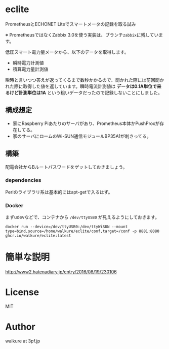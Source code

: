 # eclite
PrometheusとECHONET Liteでスマートメータの記録を取る試み

※ PrometheusではなくZabbix 3.0を使う実装は、ブランチ`zabbix`に残しています。

低圧スマート電力量メータから、以下のデータを取得します。

* 瞬時電力計測値 
* 積算電力量計測値

瞬時と言いつつ答えが返ってくるまで数秒かかるので、聞かれた際には前回聞かれた際に取得した値を返しています。瞬時電流計測値は __データは0.1A単位で来るけど計測単位は1A__ という粗いデータだったので記録しないことにしました。

## 構成想定

* 家にRaspberry Piあたりのサーバがあり、Prometheus本体かPushProxが存在してる。
* 家のサーバにロームのWi-SUN通信モジュールBP35A1が刺さってる。

## 構築
配電会社からBルートパスワードをゲットしておきましょう。

### dependencies
Perlのライブラリ系は基本的にはapt-getで入るはず。

### Docker

まずudevなどで、コンテナから `/dev/ttyUSB0` が見えるようにしておきます。


```
docker run --device=/dev/ttyUSB0:/dev/ttyWiSUN --mount type=bind,source=/home/walkure/eclite/conf,target=/conf -p 8881:8080 ghcr.io/walkure/eclite:latest
```

# 簡単な説明
http://www2.hatenadiary.jp/entry/2016/08/19/230106

# License
MIT
# Author
walkure at 3pf.jp
